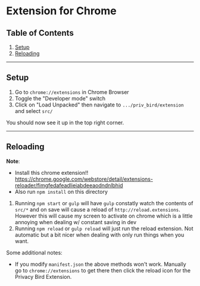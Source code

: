 # Extension for Chrome

## Table of Contents

1. [Setup](#setup)
1. [Reloading](#reloading)

--------

## Setup

1. Go to `chrome://extensions` in Chrome Browser
1. Toggle the "Developer mode" switch
1. Click on "Load Unpacked" then navigate to `.../priv_bird/extension` and select `src/`

You should now see it up in the top right corner.

--------

## Reloading

**Note**:

- Install this chrome extension!! https://chrome.google.com/webstore/detail/extensions-reloader/fimgfedafeadlieiabdeeaodndnlbhid
- Also run `npm install` on this directory

1. Running `npm start` or `gulp` will have `gulp` constatly watch the contents of `src/*` and on save will cause a reload of `http://reload.extensions`. However this will cause my screen to activate on chrome which is a little annoying when dealing w/ constant saving in dev
1. Running `npm reload` or `gulp reload` will just run the reload extension. Not automatic but a bit nicer when dealing with only run things when you want.

Some additional notes:

- If you modify `manifest.json` the above methods won't work. Manually go to `chrome://extensions` to get there then click the reload icon for the Privacy Bird Extension.
